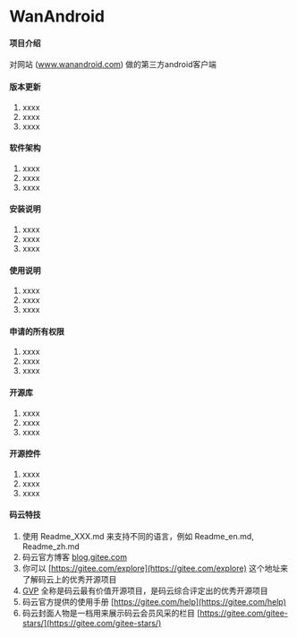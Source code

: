 # WanAndroid

#### 项目介绍
对网站 (www.wanandroid.com) 做的第三方android客户端

#### 版本更新
1. xxxx
2. xxxx
3. xxxx

#### 软件架构
1. xxxx
2. xxxx
3. xxxx

#### 安装说明
1. xxxx
2. xxxx
3. xxxx

#### 使用说明
1. xxxx
2. xxxx
3. xxxx

#### 申请的所有权限
1. xxxx
2. xxxx
3. xxxx

#### 开源库
1. xxxx
2. xxxx
3. xxxx

#### 开源控件
1. xxxx
2. xxxx
3. xxxx

#### 码云特技

1. 使用 Readme\_XXX.md 来支持不同的语言，例如 Readme\_en.md, Readme\_zh.md
2. 码云官方博客 [blog.gitee.com](https://blog.gitee.com)
3. 你可以 [https://gitee.com/explore](https://gitee.com/explore) 这个地址来了解码云上的优秀开源项目
4. [GVP](https://gitee.com/gvp) 全称是码云最有价值开源项目，是码云综合评定出的优秀开源项目
5. 码云官方提供的使用手册 [https://gitee.com/help](https://gitee.com/help)
6. 码云封面人物是一档用来展示码云会员风采的栏目 [https://gitee.com/gitee-stars/](https://gitee.com/gitee-stars/)
